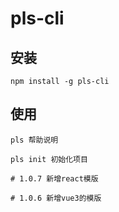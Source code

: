 # pls-cli

## 安装
```
npm install -g pls-cli

```
## 使用
```
pls 帮助说明

pls init 初始化项目

```

```
# 1.0.7 新增react模版

# 1.0.6 新增vue3的模版
```